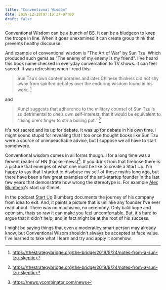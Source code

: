 ```yaml
---
title: "Conventional Wisdom"
date: 2019-12-18T07:19:27-07:00
draft: false
---
```


Conventional Wisdom can be a bunch of BS. It can be a bludgeon to keep the troops in line. When it goes unexamined it can create group think that prevents healthy discourse.

<!--more-->

And example of conventional wisdom is "The Art of War" by Sun Tzu. Which produced such gems as "The enemy of my enemy is my friend". I've heard this book name checked in everyday conversation to TV shows. It can feel sacred. It was refreshing when I read this:

> Sun Tzu’s own contemporaries and later Chinese thinkers did not shy away from spirited debates over the enduring wisdom found in his work. [^sun-tzu-skeptic]

and 

> Xunzi suggests that adherence to the military counsel of Sun Tzu is so detrimental to one’s own self-interest, that it would be equivalent to “using one’s finger to stir a boiling pot.” [^sun-tzu-skeptic]

It's not sacred and its up for debate. It was up for debate in his own time. I might sound stupid for revealing that I too once thought books like Sun Tzu were a source of unimpeachable advice, but I suppose we all have to start somehwere.

Conventional wisdom comes in all forms though. I for a long time was a fervent reader of HN (hacker-news)[^hacker-news]. If you drink from that firehose there is a picture that emerges of what one must be like to create a Start Up. I'm happy to say that I started to disabuse my self of these myths long ago, but there have been a few great examples of the anti-startup founder in the last few years that demonstrate how wrong the stereotype is. For example [Alex Blumberg](https://twitter.com/abexlumberg)'s start up Gimlet.

In the podcast [Start Up](https://gimletmedia.com/shows/startup) Blumberg documents the journey of his company from idea to exit. And, it paints a picture that is unlinke any founder I've ever read about. There was no machismo, no ceremony. Only bald hope and optmism, thats so raw it can make you feel uncomfortable. But, it's hard to argue that it didn't help, and in fact might be at the root of his success.

I might be saying things that even a moderatley smart person may already know, but Conventional Wisom shouldn't always be accepted at face value. I've learned to take what I learn and try and apply it somehow.

[^sun-tzu-skeptic]: https://thestrategybridge.org/the-bridge/2019/9/24/notes-from-a-sun-tzu-skeptic
[^hacker-news]: https://news.ycombinator.com/news
